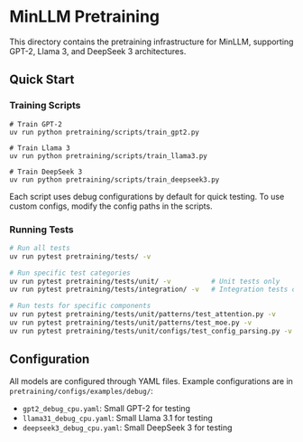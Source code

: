 # MinLLM Pretraining

This directory contains the pretraining infrastructure for MinLLM, supporting GPT-2, Llama 3, and DeepSeek 3 architectures.

## Quick Start

### Training Scripts

```
# Train GPT-2
uv run python pretraining/scripts/train_gpt2.py

# Train Llama 3
uv run python pretraining/scripts/train_llama3.py

# Train DeepSeek 3
uv run python pretraining/scripts/train_deepseek3.py
```

Each script uses debug configurations by default for quick testing. To use custom configs, modify the config paths in the scripts.

### Running Tests

```bash
# Run all tests
uv run pytest pretraining/tests/ -v

# Run specific test categories
uv run pytest pretraining/tests/unit/ -v          # Unit tests only
uv run pytest pretraining/tests/integration/ -v   # Integration tests only

# Run tests for specific components
uv run pytest pretraining/tests/unit/patterns/test_attention.py -v
uv run pytest pretraining/tests/unit/patterns/test_moe.py -v
uv run pytest pretraining/tests/unit/configs/test_config_parsing.py -v
```

## Configuration

All models are configured through YAML files. Example configurations are in `pretraining/configs/examples/debug/`:

- `gpt2_debug_cpu.yaml`: Small GPT-2 for testing
- `llama31_debug_cpu.yaml`: Small Llama 3.1 for testing
- `deepseek3_debug_cpu.yaml`: Small DeepSeek 3 for testing

